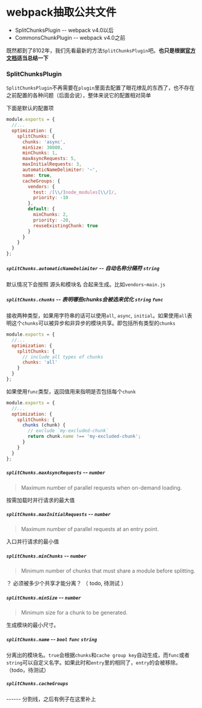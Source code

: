 # webpack抽取公共文件

* SplitChunksPlugin -- webpack v4.0以后
* CommonsChunkPlugin -- webpack v4.0之前

既然都到了8102年，我们先看最新的方法`SplitChunksPlugin`吧。**也只是根据[官方文档](https://webpack.docschina.org/plugins/split-chunks-plugin/)适当总结一下**


### SplitChunksPlugin

`SplitChunksPlugin`不再需要在`plugin`里面去配置了眼花缭乱的东西了，也不存在之前配置的各种问题（后面会说），整体来说它的配置相对简单


下面是默认的配置项

```js
module.exports = {
  //...
  optimization: {
    splitChunks: {
      chunks: 'async',
      minSize: 30000,
      minChunks: 1,
      maxAsyncRequests: 5,
      maxInitialRequests: 3,
      automaticNameDelimiter: '~',
      name: true,
      cacheGroups: {
        vendors: {
          test: /[\\/]node_modules[\\/]/,
          priority: -10
        },
        default: {
          minChunks: 2,
          priority: -20,
          reuseExistingChunk: true
        }
      }
    }
  }
};
```

##### `splitChunks.automaticNameDelimiter` -- 自动名称分隔符 `string`

默认情况下会按照 源头和模块名 合起来生成。比如`vendors~main.js`

##### `splitChunks.chunks` -- 表明哪些chunks会被选来优化 `string` `func`

接收两种类型，如果用字符串的话可以使用`all`, `async`, `initial`。如果使用`all`表明这个`chunks`可以被异步和非异步的模块共享。即包括所有类型的`chunks`

```js
module.exports = {
  //...
  optimization: {
    splitChunks: {
      // include all types of chunks
      chunks: 'all'
    }
  }
};
```

如果使用`func`类型，返回值用来指明是否包括每个`chunk`

```js
module.exports = {
  //...
  optimization: {
    splitChunks: {
      chunks (chunk) {
        // exclude `my-excluded-chunk`
        return chunk.name !== 'my-excluded-chunk';
      }
    }
  }
};
```

##### `splitChunks.maxAsyncRequests`  -- `number`

> Maximum number of parallel requests when on-demand loading. 

按需加载时并行请求的最大值

##### `splitChunks.maxInitialRequests`  --  `number`

> Maximum number of parallel requests at an entry point.

入口并行请求的最小值

##### `splitChunks.minChunks`  --  `number`

> Minimum number of chunks that must share a module before splitting.

？ 必须被多少个共享才能分离？ （ todo, 待测试 ）

##### `splitChunks.minSize`  --   `number`

> Minimum size for a chunk to be generated.

生成模块的最小尺寸。

##### `splitChunks.name`  --  `bool` `func` `string`

分离出的模块名。`true`会根据`chunks`和`cache group key`自动生成，而`func`或者`string`可以自定义名字。如果此时和`entry`里的相同了，`entry`的会被移除。（todo，待测试）

##### `splitChunks.cacheGroups` 


------ 分割线，之后有例子在这里补上